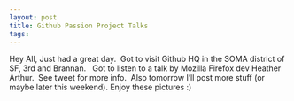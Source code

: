 ```yaml
---
layout: post
title: Github Passion Project Talks
tags: 
---
```

Hey All,
Just had a great day.  Got to visit Github HQ in the SOMA district of SF, 3rd and Brannan.  
Got to listen to a talk by Mozilla Firefox dev Heather Arthur.  See tweet for more info.  Also tomorrow I’ll post more stuff (or maybe later this weekend).
Enjoy these pictures :)



